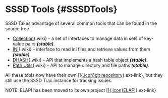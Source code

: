 SSSD Tools {#SSSDTools}
==========

SSSD Takes advantage of several common tools that can be found in the
source tree.

-   [Collection](https://docs.pagure.org/sssd-test2/WikiPage/CollectionInterface.html){.wiki} -
    a set of interfaces to manage data in sets of key-value pairs
    ***(stable)***.
-   [INI](https://docs.pagure.org/sssd-test2/WikiPage/INIInterface.html){.wiki} -
    interface to read ini files and retrieve values from them
    ***(stable)***
-   [DHASH](https://docs.pagure.org/sssd-test2/WikiPage/DHASHInterface.html){.wiki} -
    API that implements a hash table object ***(stable)***.
-   [Path
    Utils](https://docs.pagure.org/sssd-test2/WikiPage/PathUtils.html){.wiki} -
    API to manage directory and file paths ***(stable)***.

All these tools now have their own [[​]{.icon}git
repository](http://git.fedorahosted.org/git/ding-libs.git){.ext-link},
but they still use the SSSD Trac instance for tracking issues.

NOTE: ELAPI has been moved to its own project
[[​]{.icon}ELAPI](https://fedorahosted.org/ELAPI){.ext-link}
